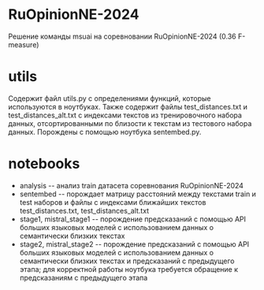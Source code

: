 # RuOpinionNE-2024
Решение команды msuai на соревновании RuOpinionNE-2024 (0.36 F-measure)
# utils
Содержит файл utils.py с определениями функций, которые используются в ноутбуках. Также содержит файлы test_distances.txt и test_distances_alt.txt с индексами текстов из тренировочного набора данных, отсортированными по близости к текстам из тестового набора данных. Порождены с помощью ноутбука sentembed.py.
# notebooks
* analysis -- анализ train датасета соревнования RuOpinionNE-2024
* sentembed -- порождает матрицу расстояний между текстами train и test наборов и файлы с индексами ближайших текстов test_distances.txt, test_distances_alt.txt
* stage1, mistral_stage1 -- порождение предсказаний с помощью API больших языковых моделей с использованием данных о семантически близких текстах
* stage2, mistral_stage2 -- порождение предсказаний с помощью API больших языковых моделей с использованием данных о семантически близких текстах и предсказаний с предыдущего этапа; для корректной работы ноутбука требуется обращение к предсказаниям с предыдущего этапа
